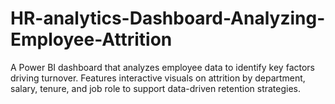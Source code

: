 # HR-analytics-Dashboard-Analyzing-Employee-Attrition
A Power BI dashboard that analyzes employee data to identify key factors driving turnover. Features interactive visuals on attrition by department, salary, tenure, and job role to support data-driven retention strategies.
